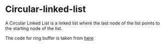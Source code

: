# Circular-linked-list

A Circular Linked List is a linked list where the last node of the list points to the starting node of the list.

The code for ring buffer is taken from [here](https://gist.github.com/Kinjalrk2k/5c6feeecc5dccb2fb43027a711358e77)

